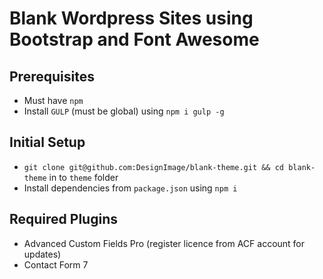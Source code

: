 # Blank Wordpress Sites using Bootstrap and Font Awesome

## Prerequisites
- Must have `npm`
- Install `GULP` (must be global) using `npm i gulp -g`


## Initial Setup
- `git clone git@github.com:DesignImage/blank-theme.git && cd blank-theme` in to `theme` folder
- Install dependencies from `package.json` using `npm i`



## Required Plugins
- Advanced Custom Fields Pro (register licence from ACF account for updates)
- Contact Form 7


